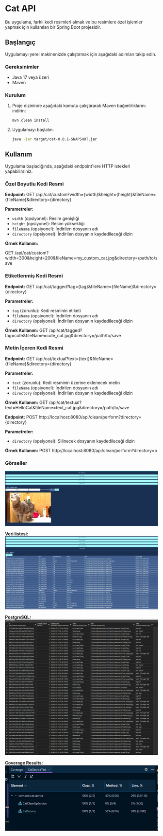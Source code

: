 # Cat API

Bu uygulama, farklı kedi resimleri almak ve bu resimlere özel işlemler yapmak için kullanılan bir Spring Boot projesidir.

## Başlangıç

Uygulamayı yerel makinenizde çalıştırmak için aşağıdaki adımları takip edin.

### Gereksinimler

- Java 17 veya üzeri
- Maven

### Kurulum

1. Proje dizininde aşağıdaki komutu çalıştırarak Maven bağımlılıklarını indirin:

    ```bash
    mvn clean install
    ```

2. Uygulamayı başlatın:

    ```bash
    java -jar target/cat-0.0.1-SNAPSHOT.jar
    ```

## Kullanım

Uygulama başladığında, aşağıdaki endpoint'lere HTTP istekleri yapabilirsiniz.

### Özel Boyutlu Kedi Resmi

**Endpoint:**
GET /api/cat/custom?width={width}&height={height}&fileName={fileName}&directory={directory}


**Parametreler:**
- `width` (opsiyonel): Resim genişliği
- `height` (opsiyonel): Resim yüksekliği
- `fileName` (opsiyonel): İndirilen dosyanın adı
- `directory` (opsiyonel): İndirilen dosyanın kaydedileceği dizin

**Örnek Kullanım:**

GET /api/cat/custom?width=300&height=200&fileName=my_custom_cat.jpg&directory=/path/to/save



### Etiketlenmiş Kedi Resmi

**Endpoint:**
GET /api/cat/tagged?tag={tag}&fileName={fileName}&directory={directory}

**Parametreler:**
- `tag` (zorunlu): Kedi resminin etiketi
- `fileName` (opsiyonel): İndirilen dosyanın adı
- `directory` (opsiyonel): İndirilen dosyanın kaydedileceği dizin

**Örnek Kullanım:**
GET /api/cat/tagged?tag=cute&fileName=cute_cat.jpg&directory=/path/to/save


### Metin İçeren Kedi Resmi

**Endpoint:**
GET /api/cat/textual?text={text}&fileName={fileName}&directory={directory}


**Parametreler:**
- `text` (zorunlu): Kedi resminin üzerine eklenecek metin
- `fileName` (opsiyonel): İndirilen dosyanın adı
- `directory` (opsiyonel): İndirilen dosyanın kaydedileceği dizin

**Örnek Kullanım:**
GET /api/cat/textual?text=HelloCat&fileName=text_cat.jpg&directory=/path/to/save

**Endpoint:**
POST http://localhost:8080/api/clean/perform?directory={directory}

**Parametreler:**
- `directory` (opsiyonel): Silinecek dosyanın kaydedileceği dizin

**Örnek Kullanım:**
POST http://localhost:8080/api/clean/perform?directory=b

### Görseller
![](src/main/resources/app-images/appSS.png "main page")

**Veri listesi:**
![](src/main/resources/app-images/appSSdb.png "app db list")

**PostgreSQL:**
![](src/main/resources/app-images/dbSS.png "db")

**Coverage Results:**
![](src/main/resources/app-images/coverageResult.png "coverage")
